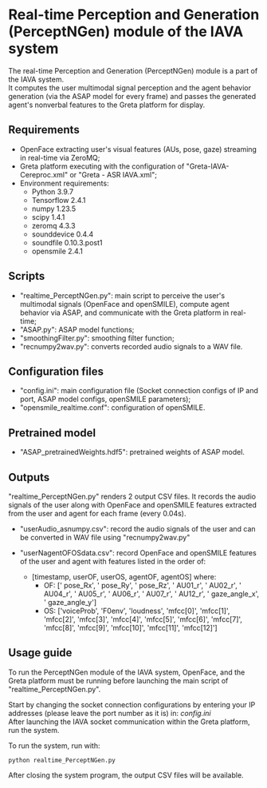# Real-time Perception and Generation (PerceptNGen) module of the IAVA system

The real-time Perception and Generation (PerceptNGen) module is a part of the IAVA system.\
It computes the user multimodal signal perception and the agent behavior generation (via the ASAP model for every frame) and passes the generated agent's nonverbal features to the Greta platform for display.

## Requirements
- OpenFace extracting user's visual features (AUs, pose, gaze) streaming in real-time via ZeroMQ;
- Greta platform executing with the configuration of "Greta-IAVA-Cereproc.xml" or "Greta - ASR IAVA.xml";
- Environment requirements:
  - Python 3.9.7
  - Tensorflow 2.4.1
  - numpy 1.23.5
  - scipy 1.4.1
  - zeromq 4.3.3
  - sounddevice 0.4.4
  - soundfile 0.10.3.post1
  - opensmile 2.4.1

## Scripts
- "realtime_PerceptNGen.py": main script to perceive the user's multimodal signals (OpenFace and openSMILE), compute agent behavior via ASAP, and communicate with the Greta platform in real-time;
- "ASAP.py": ASAP model functions;
- "smoothingFilter.py": smoothing filter function;
- "recnumpy2wav.py": converts recorded audio signals to a WAV file.

## Configuration files
- "config.ini": main configuration file (Socket connection configs of IP and port, ASAP model configs, openSMILE parameters);
- "opensmile_realtime.conf": configuration of openSMILE.

## Pretrained model
- "ASAP_pretrainedWeights.hdf5": pretrained weights of ASAP model.

## Outputs
"realtime_PerceptNGen.py" renders 2 output CSV files.
It records the audio signals of the user along with OpenFace and openSMILE features extracted from the user and agent for each frame (every 0.04s). 

- "userAudio_asnumpy.csv":
record the audio signals of the user and can be converted in WAV file using "recnumpy2wav.py"

- "userNagentOFOSdata.csv":
record OpenFace and openSMILE features of the user and agent with features listed in the order of:
  - [timestamp, userOF, userOS, agentOF, agentOS] where:
    - OF: [' pose_Rx', ' pose_Ry', ' pose_Rz', ' AU01_r', ' AU02_r', ' AU04_r', ' AU05_r', ' AU06_r', ' AU07_r', ' AU12_r', ' gaze_angle_x', ' gaze_angle_y']
    - OS: ['voiceProb', 'F0env', 'loudness', 'mfcc[0]', 'mfcc[1]', 'mfcc[2]', 'mfcc[3]', 'mfcc[4]', 'mfcc[5]', 'mfcc[6]', 'mfcc[7]', 'mfcc[8]', 'mfcc[9]', 'mfcc[10]', 'mfcc[11]', 'mfcc[12]']

## Usage guide
To run the PerceptNGen module of the IAVA system, OpenFace, and the Greta platform must be running before launching the main script of "realtime_PerceptNGen.py".

Start by changing the socket connection configurations by entering your IP addresses (please leave the port number as it is) in: *config.ini*\
After launching the IAVA socket communication within the Greta platform, run the system.

To run the system, run with:
```
python realtime_PerceptNGen.py
```

After closing the system program, the output CSV files will be available.

